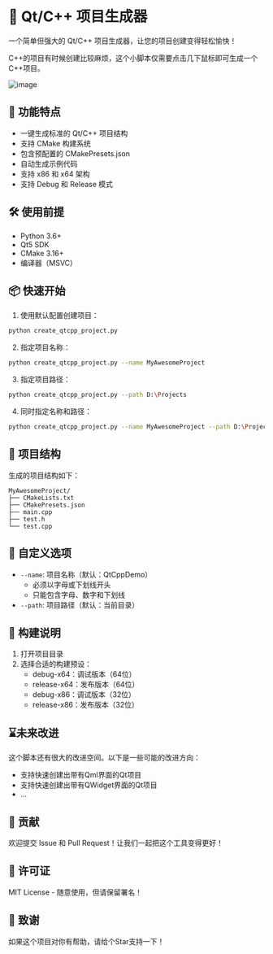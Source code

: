 # 🚀 Qt/C++ 项目生成器

一个简单但强大的 Qt/C++ 项目生成器，让您的项目创建变得轻松愉快！

C++的项目有时候创建比较麻烦，这个小脚本仅需要点击几下鼠标即可生成一个C++项目。

![image](https://github.com/user-attachments/assets/11a2929d-989d-4d73-adc7-4b154335476c)

## 🎯 功能特点

- 一键生成标准的 Qt/C++ 项目结构
- 支持 CMake 构建系统
- 包含预配置的 CMakePresets.json
- 自动生成示例代码
- 支持 x86 和 x64 架构
- 支持 Debug 和 Release 模式

## 🛠️ 使用前提

- Python 3.6+
- Qt5 SDK
- CMake 3.16+
- 编译器（MSVC）

## 📦 快速开始

1. 使用默认配置创建项目：
```bash
python create_qtcpp_project.py
```

2. 指定项目名称：
```bash
python create_qtcpp_project.py --name MyAwesomeProject
```

3. 指定项目路径：
```bash
python create_qtcpp_project.py --path D:\Projects
```

4. 同时指定名称和路径：
```bash
python create_qtcpp_project.py --name MyAwesomeProject --path D:\Projects 
```


## 📁 项目结构

生成的项目结构如下：

```
MyAwesomeProject/
├── CMakeLists.txt
├── CMakePresets.json
├── main.cpp
├── test.h
└── test.cpp
```

## 🎨 自定义选项

- `--name`: 项目名称（默认：QtCppDemo）
  - 必须以字母或下划线开头
  - 只能包含字母、数字和下划线
- `--path`: 项目路径（默认：当前目录）

## 🚗 构建说明

1. 打开项目目录
2. 选择合适的构建预设：
   - debug-x64：调试版本（64位）
   - release-x64：发布版本（64位）
   - debug-x86：调试版本（32位）
   - release-x86：发布版本（32位）

## ⌛未来改进
这个脚本还有很大的改进空间。以下是一些可能的改进方向：

- 支持快速创建出带有Qml界面的Qt项目
- 支持快速创建出带有QWidget界面的Qt项目
- ...

## 🤝 贡献

欢迎提交 Issue 和 Pull Request！让我们一起把这个工具变得更好！

## 📝 许可证

MIT License - 随意使用，但请保留署名！

## 🧡 致谢

如果这个项目对你有帮助，请给个Star支持一下！
